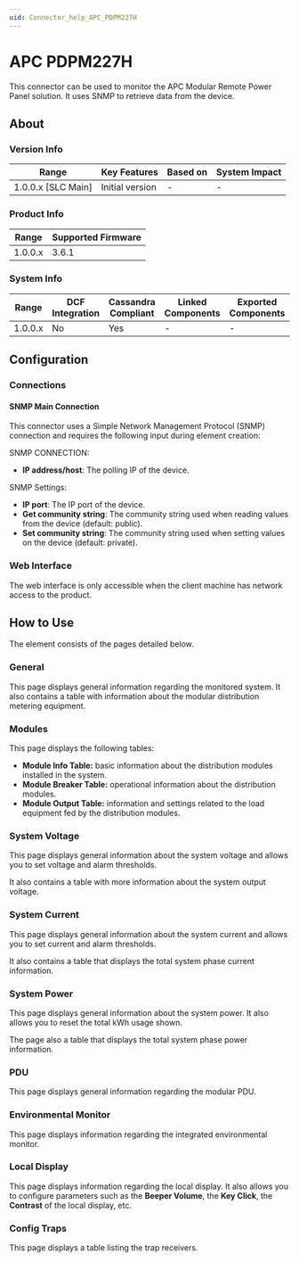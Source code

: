 ```yaml
---
uid: Connector_help_APC_PDPM227H
---
```


# APC PDPM227H

This connector can be used to monitor the APC Modular Remote Power Panel solution. It uses SNMP to retrieve data from the device.

## About

### Version Info

| Range                | Key Features     | Based on     | System Impact     |
|----------------------|------------------|--------------|-------------------|
| 1.0.0.x \[SLC Main\] | Initial version  | \-           | \-                |

### Product Info

| Range     | Supported Firmware     |
|-----------|------------------------|
| 1.0.0.x   | 3.6.1                  |

### System Info

| Range     | DCF Integration     | Cassandra Compliant     | Linked Components     | Exported Components     |
|-----------|---------------------|-------------------------|-----------------------|-------------------------|
| 1.0.0.x   | No                  | Yes                     | \-                    | \-                      |

## Configuration

### Connections

#### SNMP Main Connection

This connector uses a Simple Network Management Protocol (SNMP) connection and requires the following input during element creation:

SNMP CONNECTION:

- **IP address/host**: The polling IP of the device.

SNMP Settings:

- **IP port**: The IP port of the device.
- **Get community string**: The community string used when reading values from the device (default: public).
- **Set community string**: The community string used when setting values on the device (default: private).

### Web Interface

The web interface is only accessible when the client machine has network access to the product.

## How to Use

The element consists of the pages detailed below.

### General

This page displays general information regarding the monitored system. It also contains a table with information about the modular distribution metering equipment.

### Modules

This page displays the following tables:

- **Module Info Table:** basic information about the distribution modules installed in the system.
- **Module Breaker Table:** operational information about the distribution modules.
- **Module Output Table:** information and settings related to the load equipment fed by the distribution modules.

### System Voltage

This page displays general information about the system voltage and allows you to set voltage and alarm thresholds.

It also contains a table with more information about the system output voltage.

### System Current

This page displays general information about the system current and allows you to set current and alarm thresholds.

It also contains a table that displays the total system phase current information.

### System Power

This page displays general information about the system power. It also allows you to reset the total kWh usage shown.

The page also a table that displays the total system phase power information.

### PDU

This page displays general information regarding the modular PDU.

### Environmental Monitor

This page displays information regarding the integrated environmental monitor.

### Local Display

This page displays information regarding the local display. It also allows you to configure parameters such as the **Beeper Volume**, the **Key Click**, the **Contrast** of the local display, etc.

### Config Traps

This page displays a table listing the trap receivers.
